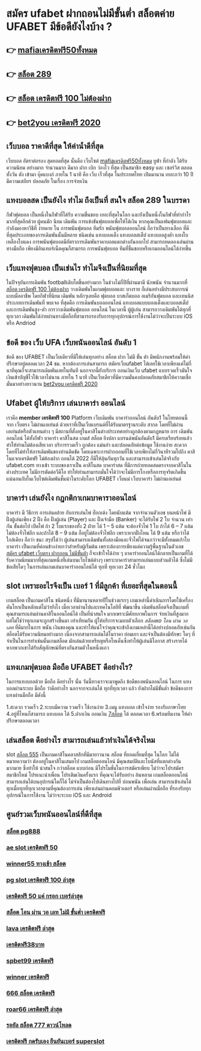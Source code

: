 # สมัคร ufabet ฝากถอนไม่มีขั้นต่ำ  สล็อตค่าย UFABET มีข้อดียังไงบ้าง ?

## 👉 [mafiaเครดิตฟรี50ทั้งหมด](https://bio.link/tisawago)
## 👉 [สล็อต 289](https://mabet.net/pg-slot-credit-free/)
## 👉 [สล็อต เครดิตฟรี 100 ไม่ต้องฝาก](https://mabet.net/20-free-100/)
## 👉 [bet2you เครดิตฟรี 2020](https://mabet.net/)

## เว็บบอล ราคาดีที่สุด ให้ค่าน้ำดีที่สุด

เว็บบอล   อัตราต่อรอง   สุดยอดที่สุด   นั้นคือ  เว็บไซต์ [mafiaเครดิตฟรี50ทั้งหมด](https://mabet.net/pg-slot-credit-free/)  ยูฟ่า ที่กำลัง  ได้รับความนิยม   อย่างมาก จำนวนมาก   ดีมาก ฝาก   เบิก   ว่องไว ที่สุด  เป็นสมาชิก  easy  และ  เซอร์วิส  ตลอดทั้งวัน   ตัง   เข้ามา   บุ๊คแบงก์ ภายใน  1 นาที   คือ   เว็บ   เร็วที่สุด  ในประเทศไทย เปิดมานาน   เยอะกว่า  10 ปี  มีความเสถียร ปลอดภัย ในเรื่อง  การจ่ายเงิน 

##  แทงบอลสด   เป็นยังไง  ทำไม ถึงเป็นที่ สนใจ **สล็อต 289**  ในบรรดา 

 กีฬาฟุตบอล  เป็นหนึ่งในกีฬาที่ได้รับ ความชื่นชอบ  เยอะที่สุดในโลก และยังเป็นหนึ่งในกีฬาที่ทำกำไร มากที่สุดอีกด้วย ผู้คนมัก นิยม เดิมพัน  การแข่งขันฟุตบอลเพื่อให้ได้เงิน หากคุณเป็นแฟนฟุตบอลและกำลังมองหาวิธีที่ ง่ายดาย ใน การพนันฟุตบอล ทีมรัก  พนันฟุตบอลออนไลน์  ถือว่าเป็นทางเลือก ที่ดีที่สุดประเภทของการเดิมพันนั้นมีหลาย ชนิดเช่น แทงบอลเต็ง แทงบอลสเต็ป แทงบอลสูงต่ำ แทงใบเหลืองใบแดง การพนันฟุตบอลมีอัตราการเดิมพันราคาบอลแตกต่างกันออกไป สามารถทดลองเล่นผ่านทางมือถือ เพียงมีอินเทอร์เน็ตคุณก็สามารถ การพนันฟุตบอล ทีมที่ชื่นชอบหรือเกมออนไลน์ได้ง่ายขึ้น


##  เว็บแทงฟุตบอล  เป็นเช่นไร ทำไมจึงเป็นที่นิยมที่สุด

ในปัจจุบันการเดิมพัน  footballเติบโตขึ้นอย่างมาก ในช่วงไม่กี่ปีที่ผ่านมามี นักพนัน จำนวนมากที่ [สล็อต เครดิตฟรี 100 ไม่ต้องฝาก](https://mabet.net/) วางเดิมพันในเกมฟุตบอลและ บางราย ก็เล่นอย่างมีประสบการณ์แบบมืออาชีพ โดยกีฬาที่นิยม เดิมพัน หลักๆเลยคือ ฟุตบอล บาสเก็ตบอล อเมริกันฟุตบอล และเทนนิส ประเภทการเดิมพันที่ พบเจอ ที่สุดคือ  การเดิมพันบอลออนไลน์  แทงบอลแบบบอลเต็งและบอลสเต็ป และการเดิมพันสูง-ต่ำ การวางเดิมพันฟุตบอล ออนไลน์ ในเวลานี้ ผู้ผู้เล่น สามารถวางเดิมพันได้ทุกที่ทุกเวลา เดิมพันได้ง่ายผ่านทางมือถือที่สามารถรองรับการทุกอุปกรณ์การใช้งานไม่ว่าจะเป็นระบบ iOS หรือ Andriod

## ข้อดี ของ เว็บ UFA เว็บพนันออนไลน์ อันดับ 1 

ข้อดี ของ UFABET เป็นเว็บเดียวที่มีให้เล่นทุกอย่าง  สล็อต ฝาก ไม่มี ขั้น ต่ํา มีพนักงานพร้อมให้คำปรึกษาอยู่ตลอดเวลา 24 ชม. หากต้องการเล่นสามารถ  สมัครเว็บufabet  ได้เลยใช้เวลาเพียงแค่ไม่กี่นาทีคุณก็จะสามารถเดิมพันเลยในทันที นอกจากนี้ยังบริการ   ถอนเงินเว็บ ufabet  แบบรวดเร็วมันใจเงินเข้าบัญชีไวใช้เวลาไม่นาน ภายใน 1 นาที เป็นเว็บเดียวที่มีความมั่นคงปลอดภัยสมาชิกให้ความเชื่อมั่นมาอย่างยาวนาน
 [bet2you เครดิตฟรี 2020](https://mabet.net/register/)

## Ufabet  ผู้ให้บริการ เล่นบาคาร่า ออนไลน์

เราคือ **member เครดิตฟรี 100** Platform เว็บเดิมพัน บาคาร่าออนไลน์ อันดับ1 ในไทยตอนนี้ จาก เว็บตรง  ไม่ผ่านเอเย่นต์ ด้วยเราที่เป็นเว็บแบรนด์ที่ได้รับมาตรฐานระดับ สากล โดยที่ไม่ผ่านเอเย่นต์หรือตัวแทนต่าง ๆ มีสถานที่ตั้งอยู่ในคาสิโนต่างประเทศอย่างถูกต้องตามกฏหมาย การ  เดิมพันออนไลน์ ได้ทั้งกีฬา บาคาร่า คาสิโนสด เกมส์ สล็อต ยิงปลา แบรนด์พนันอันดับ1 มีครบเรียบร้อยแล้ว ทำให้ท่านไม่ต้องเสียเวลา บริการรวดเร็ว ถูกต้อง แม่นยำ และปลอดภัยต่อข้อมูล ใช้งานง่าย สะดวก โดยที่ไม่ทำให้การเดิมพันของท่านติดขัด โดยเฉพาะการฝากถอนที่ใช้เวลาเพียงไม่กี่วินาทีรวมไปถึง คาสิโนแจกเครดิตฟรี ไม่ต้องฝาก ถอนได้ 2022 ก็มีให้ลุ้นกันทุกวัน และสามารถเข้าเล่นได้จริงกับ  ufabet.com ทางเข้า  ระบบของเราเป็น คาสิโนสด บาคาร่าสด ที่มีการถ่ายทอดสดตรงจากคาสิโนในต่างประเทศ ไม่มีการตัดต่อวีดีโอ ทำให้ท่านสามารถมั่นใจได้ว่าจะไม่มีการโกงหรือการทุจริตเกิดขึ้นแน่นอนกับในเว็บไซต์เดิมพันชั้นนำในระดับโลก UFABET เว็บแม่ เว็บบาคาร่า ไม่ผ่านเอเย่นต์


##  บาคาร่า เล่นยังไง กฎกติกาเกมบาคาราออนไลน์

บาคาร่า มี  วิธีการ  การเล่นคล้าย กับการเล่นไพ่ ป๊อกเด้ง โดยนับแต้ม จากจำนวนตัวเลข บนหน้าไพ่ มีฝั่งผู้เล่นเพียง 2 ฝั่ง คือ ฝั่งผู้เล่น (Player)  และ ฝั่งเจ้ามือ (Banker) จะได้รับไพ่ 2 ใบ จำนวน เท่ากัน  ขั้นต่อไป  เปิดไพ่ ถ้า 2 ใบแรกของทั้ง 2 ฝ่าย ได้ 1 – 5 แต้ม จะต้องจั่วไพ่ 1 ใบ ถ้าได้ 6 – 7 แต้ม ไม่ต้องจั่วไพ่อีก  และถ้าได้ 8 – 9 แต้ม ก็อยู่ไม่ต้องจั่วไพ่อีก เพราะหากฝั่งไหน ได้ 9 แต้ม หรือว่าได้ ใกล้เคียง ถือว่า ชนะ สรุปได้ว่า ผู้เล่นสามารถเดิมพันทั้งสองมือและจั่วไพ่ได้จนกว่าจะมีทั้งหมดเก้าใบ บาคาร่า  เป็นเกมที่ค่อนข้างง่ายกว่าสำหรับผู้เริ่มต้น เพราะต้องการเพียงแค่ความรู้พื้นฐานในตัวเลข [สมัคร ufabet เว็บตรง ฝากถอน ไม่มีขั้นต่ํา](https://member.mabet.net/?action=login) ก็จะเข้าใจได้ง่าย ๆ บาคาร่าออนไลน์ได้กลายเป็นเกมที่ได้รับความนิยมมากที่สุดเกมหนึ่งที่เล่นบนเว็บไซต์ต่างๆ เพราะบาคาร่าสามารถเล่นแบบส่วนตัวได้ ซึ่งไม่มีข้อเสียใดๆ ในการเล่นเกมเล่นบาคาร่าออนไลน์ได้ ทุกที่ ทุกเวลา 24 ชั่วโมง


##  slot  เพราะอะไรจึงเป็น เบอร์ 1 ที่มีลูกค้า ที่เยอะที่สุดในตอนนี้

เกมสล็อต เป็นเกมคาสิโน ชนิดหนึ่ง ที่มีมานานหลายปีในช่วงแรกๆ เกมเหล่านี้ดำเนินการโดยใช้เครื่องคันโยกเป็นหลักแต่ไม่ว่ายังไง เมื่อเวลาผ่านไปและเทคโนโลยีที่ พัฒนาขึ้น  เดิมพันสล็อตจึงเป็นเกมที่คุณสามารถเล่นผ่านคาสิโนออนไลน์ได้ เป็นที่น่าสนใจ มากเพราะมีศักยภาพในการ จ่ายเงินที่สูงมาก แต่ไม่ใช่ว่าทุกเกมจะถูกสร้างขึ้นมา เท่าเทียมกัน ผู้ให้บริการจะมอบตัวเลือก *สล็อตxo โอน ผ่าน วอ เลท* ที่ดีมากในการ พนัน เงินของคุณ และทำให้แน่ใจว่าคุณจะเข้าถึงเกมเหล่านี้ได้อย่างปลอดภัยเช่นกัน สล็อตได้รับความนิยมอย่างมาก เนื่องจากสามารถเล่นได้ในราคา ย่อมเยา และจำเป็นต้องมีทักษะ ใดๆ ที่จำเป็นในการทำเช่นนั้นเกมสล็อต มักเล่นด้วยเหรียญหรือโทเค็นซึ่งทำให้ผู้เล่นมีโอกาส สร้างรายได้ หากพวกเขาได้รับสัญลักษณ์ที่ตรงกันสามตัวในหนึ่งแถว


## แทงเกมฟุตบอล มือถือ UFABET  ดีอย่างไร?

ในการแทงบอลด้วย มือถือ ดีอย่างไร  นั้น วันนี้ทางเราจะมาพูดถึง  ข้อดีของพนันออนไลน์ ในการ แทงบอลผ่านระบบ มือถือ ว่าดีอย่างไร นอกจากจะเล่นได้  ทุกที่ทุกเวลา แล้ว ยังฝากไม่มีขั้นต่ำ  ข้อดีของการแทงผ่านมือถือ มีดังนี้

1.สะดวก รวดเร็ว
2.ระบบมีความ  รวดเร็ว ใช้งานง่าย
3.เมนู แทงบอล เข้าใจง่าย รองรับภาษาไทย
4.อยู่ที่ไหนก็สามารถ แทงบอล ได้
5.ฝากเงิน ถอนเงิน [7สล็อต](https://mabet.net/register/) ได้ ตลอดเวลา
6.พร้อมทีมงาน ให้คำปรึกษาตลอดเวลา


## เล่นสล็อต ดีอย่างไร สามารถเล่นแล้วทำเงินได้จริงไหม

 slot [สล็อต 555](https://member.mabet.net/?action=login) เป็นเกมคาสิโนคลาสสิกที่มีมายาวนาน  สล็อต  ที่ยอดเยี่ยมที่สุด ในโลก ไม่ได้หมายความว่า ต้องอยู่ในคาสิโนเสมอไป  เกมสล็อตออนไลน์ มีคุณสมบัติและโบนัสที่แตกต่างกันมากมาย ซึ่งทำให้ น่าสนใจ กว่าสล็อต แบบก่อน มีโปรโมชั่นในการสมัครเพียบ ไม่ว่าจะโปรสมัครสมาชิกใหม่ โปรแนะนำเพื่อน โปรเติมเงินครั้งแรก ที่คุณจะได้รับอย่าง ล้นหลาม   เกมสล็อตออนไลน์ สามารถเล่นได้บนอุปกรณ์ใดก็ได้ ไม่จำเป็นต้องไปเดินทางไปที่ บ่อนพนัน เพื่อเล่น สามารถเข้าเล่นได้ทุกเมื่อทุกที่ทุกเวลาตามที่คุณต้องการเล่น เพียงเล่นผ่านคอมพิวเตอร์ หรือเล่นผ่านมือถือ ที่รองรับทุกอุปกรณ์ในการใช้งาน ไม่ว่าจะระบบ iOS และ Android

## ศูนย์รวมเว็บพนันออนไลน์ที่ดีที่สุด

### [สล็อต pg888](https://atom.io/themes/MABET.net%20สล็อตแจกโบนัส%20สล็อต%20เติมเงินผ่าน%20เบอร์%20โทรศัพท์%20008%20สล็อต%20ฝาก%2020%20รับ%20100%20แตกหนัก)
### [ae slot เครดิตฟรี 50](https://atom.io/themes/MABET.net%20สล็อตแจกโบนัส%20สล็อต7777%20008%20สล็อต%20ฝาก%2020%20รับ%20100%20แตกหนัก)
### [winner55 ทางเข้า สล็อต](https://atom.io/themes/MABET.net%20สล็อตแจกโบนัส%20สล็อตxo%20โอน%20ผ่าน%20วอ%20เลท%20008%20สล็อต%20ฝาก%2020%20รับ%20100%20แตกหนัก)
### [pg slot เครดิตฟรี 100 ล่าสุด](https://atom.io/themes/MABET.net%20สล็อตแจกโบนัส%20faz123%20สล็อต%20008%20สล็อต%20ฝาก%2020%20รับ%20100%20แตกหนัก)
### [เครดิตฟรี 50 แค่ กรอก เบอร์ล่าสุด](https://atom.io/themes/MABET.net%20สล็อตแจกโบนัส%20ดาวน์โหลด%20สล็อตxo168%20008%20สล็อต%20ฝาก%2020%20รับ%20100%20แตกหนัก)
### [สล็อต โอน ผ่าน วอ เลท ไม่มี ขั้นต่ำ เครดิตฟรี](https://atom.io/themes/MABET.net%20สล็อตแจกโบนัส%20เครดิตฟรีgoogle%20008%20สล็อต%20ฝาก%2020%20รับ%20100%20แตกหนัก)
### [lava เครดิตฟรี ล่าสุด](https://atom.io/themes/MABET.net%20สล็อตแจกโบนัส%20สล็อต%20777%20เครดิตฟรี%20ล่าสุด%20008%20สล็อต%20ฝาก%2020%20รับ%20100%20แตกหนัก)
### [เครดิตฟรี38บาท](https://atom.io/themes/MABET.net%20สล็อตแจกโบนัส%20superslot%20เครดิตฟรี%2050%20ยืนยันเบอร์ล่าสุด%20008%20สล็อต%20ฝาก%2020%20รับ%20100%20แตกหนัก)
### [spbet99 เครดิตฟรี](https://atom.io/themes/MABET.net%20สล็อตแจกโบนัส%20สล็อต%20เว็บตรงไม่ผ่านเอเย่นต์%20วอ%20เลท%20008%20สล็อต%20ฝาก%2020%20รับ%20100%20แตกหนัก)
### [winner เครดิตฟรี](https://atom.io/themes/MABET.net%20สล็อตแจกโบนัส%20superslot%20เครดิตฟรี%2020%20otp%20008%20สล็อต%20ฝาก%2020%20รับ%20100%20แตกหนัก)
### [666 สล็อต เครดิตฟรี](https://atom.io/themes/MABET.net%20สล็อตแจกโบนัส%20เว็บ%20สล็อต%20ฟรี%20เครดิต%20008%20สล็อต%20ฝาก%2020%20รับ%20100%20แตกหนัก)
### [roar66 เครดิตฟรี ล่าสุด](https://atom.io/themes/MABET.net%20สล็อตแจกโบนัส%20สล็อต345%20008%20สล็อต%20ฝาก%2020%20รับ%20100%20แตกหนัก)
### [รอยัล สล็อต 777 ดาวน์โหลด](https://atom.io/themes/MABET.net%20สล็อตแจกโบนัส%20g2gสล็อต%20008%20สล็อต%20ฝาก%2020%20รับ%20100%20แตกหนัก)
### [เครดิตฟรี กดรับเอง ยืนยันเบอร์ superslot](https://atom.io/themes/MABET.net%20สล็อตแจกโบนัส%20b2y%20เครดิตฟรี%202021%20008%20สล็อต%20ฝาก%2020%20รับ%20100%20แตกหนัก)